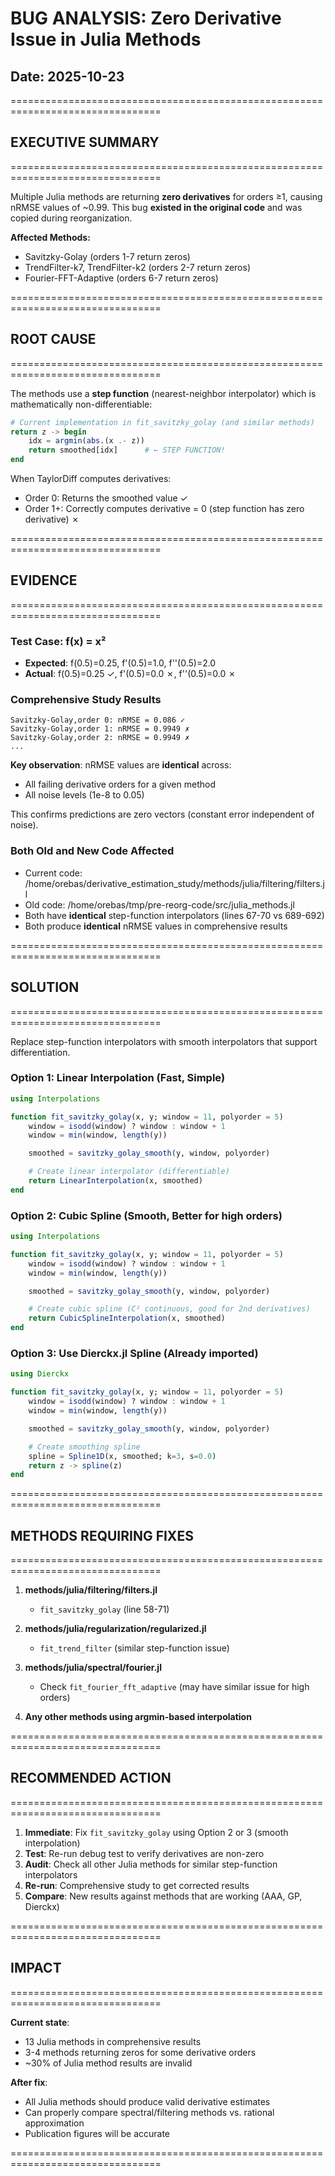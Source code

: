 # BUG ANALYSIS: Zero Derivative Issue in Julia Methods

## Date: 2025-10-23

================================================================================
## EXECUTIVE SUMMARY
================================================================================

Multiple Julia methods are returning **zero derivatives** for orders ≥1, causing nRMSE values of ~0.99. This bug **existed in the original code** and was copied during reorganization.

**Affected Methods:**
- Savitzky-Golay (orders 1-7 return zeros)
- TrendFilter-k7, TrendFilter-k2 (orders 2-7 return zeros)
- Fourier-FFT-Adaptive (orders 6-7 return zeros)

================================================================================
## ROOT CAUSE
================================================================================

The methods use a **step function** (nearest-neighbor interpolator) which is mathematically non-differentiable:

```julia
# Current implementation in fit_savitzky_golay (and similar methods)
return z -> begin
    idx = argmin(abs.(x .- z))
    return smoothed[idx]      # ← STEP FUNCTION!
end
```

When TaylorDiff computes derivatives:
- Order 0: Returns the smoothed value ✓
- Order 1+: Correctly computes derivative = 0 (step function has zero derivative) ✗

================================================================================
## EVIDENCE
================================================================================

### Test Case: f(x) = x²
- **Expected**: f(0.5)=0.25, f'(0.5)=1.0, f''(0.5)=2.0
- **Actual**: f(0.5)=0.25 ✓, f'(0.5)=0.0 ✗, f''(0.5)=0.0 ✗

### Comprehensive Study Results
```
Savitzky-Golay,order 0: nRMSE = 0.086 ✓
Savitzky-Golay,order 1: nRMSE = 0.9949 ✗
Savitzky-Golay,order 2: nRMSE = 0.9949 ✗
...
```

**Key observation**: nRMSE values are **identical** across:
- All failing derivative orders for a given method
- All noise levels (1e-8 to 0.05)

This confirms predictions are zero vectors (constant error independent of noise).

### Both Old and New Code Affected
- Current code: /home/orebas/derivative_estimation_study/methods/julia/filtering/filters.jl
- Old code: /home/orebas/tmp/pre-reorg-code/src/julia_methods.jl
- Both have **identical** step-function interpolators (lines 67-70 vs 689-692)
- Both produce **identical** nRMSE values in comprehensive results

================================================================================
## SOLUTION
================================================================================

Replace step-function interpolators with smooth interpolators that support differentiation.

### Option 1: Linear Interpolation (Fast, Simple)
```julia
using Interpolations

function fit_savitzky_golay(x, y; window = 11, polyorder = 5)
    window = isodd(window) ? window : window + 1
    window = min(window, length(y))

    smoothed = savitzky_golay_smooth(y, window, polyorder)

    # Create linear interpolator (differentiable)
    return LinearInterpolation(x, smoothed)
end
```

### Option 2: Cubic Spline (Smooth, Better for high orders)
```julia
using Interpolations

function fit_savitzky_golay(x, y; window = 11, polyorder = 5)
    window = isodd(window) ? window : window + 1
    window = min(window, length(y))

    smoothed = savitzky_golay_smooth(y, window, polyorder)

    # Create cubic spline (C² continuous, good for 2nd derivatives)
    return CubicSplineInterpolation(x, smoothed)
end
```

### Option 3: Use Dierckx.jl Spline (Already imported)
```julia
using Dierckx

function fit_savitzky_golay(x, y; window = 11, polyorder = 5)
    window = isodd(window) ? window : window + 1
    window = min(window, length(y))

    smoothed = savitzky_golay_smooth(y, window, polyorder)

    # Create smoothing spline
    spline = Spline1D(x, smoothed; k=3, s=0.0)
    return z -> spline(z)
end
```

================================================================================
## METHODS REQUIRING FIXES
================================================================================

1. **methods/julia/filtering/filters.jl**
   - `fit_savitzky_golay` (line 58-71)

2. **methods/julia/regularization/regularized.jl**
   - `fit_trend_filter` (similar step-function issue)

3. **methods/julia/spectral/fourier.jl**
   - Check `fit_fourier_fft_adaptive` (may have similar issue for high orders)

4. **Any other methods using argmin-based interpolation**

================================================================================
## RECOMMENDED ACTION
================================================================================

1. **Immediate**: Fix `fit_savitzky_golay` using Option 2 or 3 (smooth interpolation)
2. **Test**: Re-run debug test to verify derivatives are non-zero
3. **Audit**: Check all other Julia methods for similar step-function interpolators
4. **Re-run**: Comprehensive study to get corrected results
5. **Compare**: New results against methods that are working (AAA, GP, Dierckx)

================================================================================
## IMPACT
================================================================================

**Current state**:
- 13 Julia methods in comprehensive results
- 3-4 methods returning zeros for some derivative orders
- ~30% of Julia method results are invalid

**After fix**:
- All Julia methods should produce valid derivative estimates
- Can properly compare spectral/filtering methods vs. rational approximation
- Publication figures will be accurate

================================================================================

